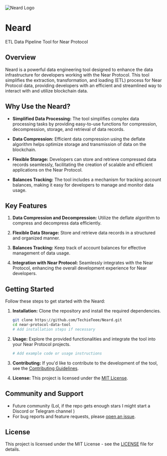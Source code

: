 ![Neard Logo](https://github.com/TechieTeee/Neard/assets/100870737/a1994bae-904d-4f31-a2a2-1a28094fd066)
# Neard
ETL Data Pipeline Tool for Near Protocol

## Overview

Neard is a powerful data engineering tool designed to enhance the data infrastructure for developers working with the Near Protocol. This tool simplifies the extraction, transformation, and loading (ETL) process for Near Protocol data, providing developers with an efficient and streamlined way to interact with and utilize blockchain data.

## Why Use the Neard?

- **Simplified Data Processing:** The tool simplifies complex data processing tasks by providing easy-to-use functions for compression, decompression, storage, and retrieval of data records.

- **Data Compression:** Efficient data compression using the deflate algorithm helps optimize storage and transmission of data on the blockchain.

- **Flexible Storage:** Developers can store and retrieve compressed data records seamlessly, facilitating the creation of scalable and efficient applications on the Near Protocol.

- **Balances Tracking:** The tool includes a mechanism for tracking account balances, making it easy for developers to manage and monitor data usage.

## Key Features

1. **Data Compression and Decompression:** Utilize the deflate algorithm to compress and decompress data efficiently.

2. **Flexible Data Storage:** Store and retrieve data records in a structured and organized manner.

3. **Balances Tracking:** Keep track of account balances for effective management of data usage.

4. **Integration with Near Protocol:** Seamlessly integrates with the Near Protocol, enhancing the overall development experience for Near developers.

## Getting Started

Follow these steps to get started with the Neard:

1. **Installation:** Clone the repository and install the required dependencies.

    ```bash
    git clone https://github.com/TechieTeee/Neard.git
    cd near-protocol-data-tool
    # Add installation steps if necessary
    ```

2. **Usage:** Explore the provided functionalities and integrate the tool into your Near Protocol projects.

    ```python
    # Add example code or usage instructions
    ```

3. **Contributing:** If you'd like to contribute to the development of the tool, see the [Contributing Guidelines](CONTRIBUTING.md).

4. **License:** This project is licensed under the [MIT License](LICENSE).

## Community and Support

- Future community (Lol, if the repo gets enough stars I might start a Discord or Telegram channel )
- For bug reports and feature requests, please [open an issue](https://github.com/TechieTeee/Neard/issues).

## License

This project is licensed under the MIT License - see the [LICENSE](LICENSE) file for details.
